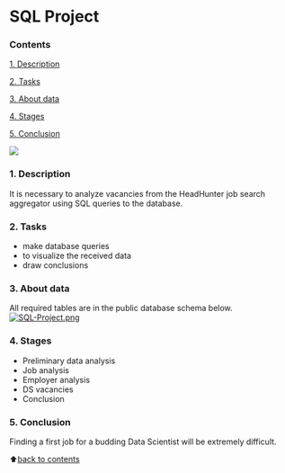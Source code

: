 # __SQL Project__



### __Contents__
[1. Description](https://github.com/VolodinAlex/alekaran/tree/AlekaranDS/SQL%20Project#1-description)<br>

[2. Tasks](https://github.com/VolodinAlex/alekaran/tree/AlekaranDS/SQL%20Project#2-tasks)<br>

[3. About data](https://github.com/VolodinAlex/alekaran/tree/AlekaranDS/SQL%20Project#3-about-data)<br>

[4. Stages](https://github.com/VolodinAlex/alekaran/tree/AlekaranDS/SQL%20Project#4-stages)<br>

[5. Conclusion](https://github.com/VolodinAlex/alekaran/tree/AlekaranDS/SQL%20Project#5-conclusion)<br>


![](https://cdn.ucberkeleybootcamp.com/wp-content/uploads/sites/106/2020/03/SQL-Coding-Class-San-Francisco-1.jpeg)

### __1. Description__
It is necessary to analyze vacancies from the HeadHunter job search aggregator using SQL queries to the database.  

### __2. Tasks__
- make database queries
- to visualize the received data
- draw conclusions

### **3. About data**
All required tables are in the public database schema below.
[![SQL-Project.png](https://i.postimg.cc/tR3DWtwV/SQL-Project.png)](https://postimg.cc/BtvxGDqq)

### **4. Stages**
- Preliminary data analysis
- Job analysis
- Employer analysis
- DS vacancies
- Conclusion

### **5. Conclusion**
Finding a first job for a budding Data Scientist will be extremely difficult.

:arrow_up:[back to contents](https://github.com/VolodinAlex/alekaran/tree/AlekaranDS/SQL%20Project#contents)

